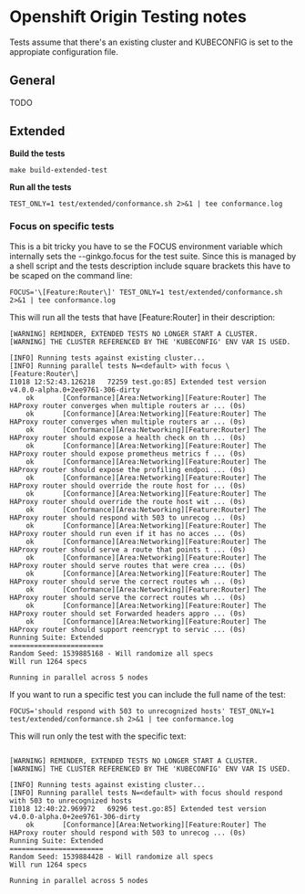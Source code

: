 # Openshift Origin Testing notes

Tests assume that there's an existing cluster and KUBECONFIG is set
to the appropiate configuration file.

## General 

TODO

## Extended

**Build the tests**

```
make build-extended-test
```

**Run all the tests**

```
TEST_ONLY=1 test/extended/conformance.sh 2>&1 | tee conformance.log
```

### Focus on specific tests

This is a bit tricky you have to se the FOCUS environment variable which internally
sets the --ginkgo.focus for the test suite.
Since this is managed by a shell script and the tests description include square brackets
this have to be scaped on the command line:

```
FOCUS='\[Feature:Router\]' TEST_ONLY=1 test/extended/conformance.sh 2>&1 | tee conformance.log
```

This will run all the tests that have [Feature:Router] in their description:

```
[WARNING] REMINDER, EXTENDED TESTS NO LONGER START A CLUSTER.
[WARNING] THE CLUSTER REFERENCED BY THE 'KUBECONFIG' ENV VAR IS USED.

[INFO] Running tests against existing cluster...
[INFO] Running parallel tests N=<default> with focus \[Feature:Router\]
I1018 12:52:43.126218   72259 test.go:85] Extended test version v4.0.0-alpha.0+2ee9761-306-dirty
    ok       [Conformance][Area:Networking][Feature:Router] The HAProxy router converges when multiple routers ar ... (0s)
    ok       [Conformance][Area:Networking][Feature:Router] The HAProxy router converges when multiple routers ar ... (0s)
    ok       [Conformance][Area:Networking][Feature:Router] The HAProxy router should expose a health check on th ... (0s)
    ok       [Conformance][Area:Networking][Feature:Router] The HAProxy router should expose prometheus metrics f ... (0s)
    ok       [Conformance][Area:Networking][Feature:Router] The HAProxy router should expose the profiling endpoi ... (0s)
    ok       [Conformance][Area:Networking][Feature:Router] The HAProxy router should override the route host for ... (0s)
    ok       [Conformance][Area:Networking][Feature:Router] The HAProxy router should override the route host wit ... (0s)
    ok       [Conformance][Area:Networking][Feature:Router] The HAProxy router should respond with 503 to unrecog ... (0s)
    ok       [Conformance][Area:Networking][Feature:Router] The HAProxy router should run even if it has no acces ... (0s)
    ok       [Conformance][Area:Networking][Feature:Router] The HAProxy router should serve a route that points t ... (0s)
    ok       [Conformance][Area:Networking][Feature:Router] The HAProxy router should serve routes that were crea ... (0s)
    ok       [Conformance][Area:Networking][Feature:Router] The HAProxy router should serve the correct routes wh ... (0s)
    ok       [Conformance][Area:Networking][Feature:Router] The HAProxy router should serve the correct routes wh ... (0s)
    ok       [Conformance][Area:Networking][Feature:Router] The HAProxy router should set Forwarded headers appro ... (0s)
    ok       [Conformance][Area:Networking][Feature:Router] The HAProxy router should support reencrypt to servic ... (0s)
Running Suite: Extended
=======================
Random Seed: 1539885168 - Will randomize all specs
Will run 1264 specs

Running in parallel across 5 nodes
```

If you want to run a specific test you can include the full name of the test:

```
FOCUS='should respond with 503 to unrecognized hosts' TEST_ONLY=1 test/extended/conformance.sh 2>&1 | tee conformance.log
```

This will run only the test with the specific text:

```

[WARNING] REMINDER, EXTENDED TESTS NO LONGER START A CLUSTER.
[WARNING] THE CLUSTER REFERENCED BY THE 'KUBECONFIG' ENV VAR IS USED.

[INFO] Running tests against existing cluster...
[INFO] Running parallel tests N=<default> with focus should respond with 503 to unrecognized hosts
I1018 12:40:22.969972   69296 test.go:85] Extended test version v4.0.0-alpha.0+2ee9761-306-dirty
    ok       [Conformance][Area:Networking][Feature:Router] The HAProxy router should respond with 503 to unrecog ... (0s)
Running Suite: Extended
=======================
Random Seed: 1539884428 - Will randomize all specs
Will run 1264 specs

Running in parallel across 5 nodes

```
